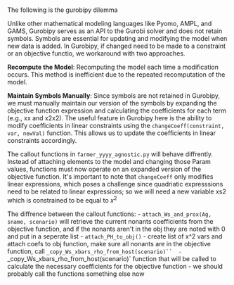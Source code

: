 #
The following is the gurobipy dilemma

Unlike other mathematical modeling languages like Pyomo, AMPL, and GAMS, Gurobipy serves as an API to the Gurobi solver and does not retain symbols. Symbols are essential for updating and modifying the model when new data is added. In Gurobipy, if changed need to be made to a constraint or an objective functio, we workaround with two approaches.

**Recompute the Model**: Recomputing the model each time a modification occurs. This method is inefficient due to the repeated recomputation of the model.

**Maintain Symbols Manually**: Since symbols are not retained in Gurobipy, we must manually maintain our version of the symbols by expanding the objective function expression and calculating the coefficients for each term (e.g., xx and x2x2). The useful feature in Gurobipy here is the ability to modify coefficients in linear constraints using the `changeCoeff(constraint, var, newVal)` function. This allows us to update the coefficients in linear constraints accordingly.

The callout functions in `farmer_yyyy_agnostic.py` will behave diffrently. Instead of attaching elements to the model and changing those Param values, functions must now operate on an expanded version of the objective function. It's important to note that `changeCoeff` only modifies linear expressions, which poses a challenge since quadriatic expresssions need to be related to linear expressions; so we will need a new variable xs2 which is constrained to be equal to $x^2$

The diffrence between the callout functions:
    - `attach_Ws_and_prox(Ag, sname, scenario)` will retrieve the current nonants coefficients from the objective function, and if the nonants aren't in the obj they are noted with 0 and put in a seperate list 
    - `attach_PH_to_obj()` - create list of x^2 vars and attach coefs to obj function, make sure all nonants are in the objective function, call `_copy_Ws_xbars_rho_from_host(scenario)`` 
    - `_copy_Ws_xbars_rho_from_host(scenario)` function that will be called to calculate the necessary coefficients for the objective function
    - we should probably call the functions something else now

    
